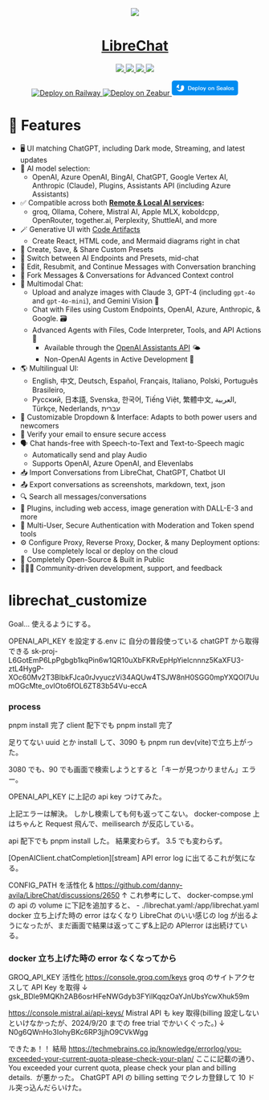 <p align="center">
  <a href="https://librechat.ai">
    <img src="client/public/assets/logo.svg" height="256">
  </a>
  <h1 align="center">
    <a href="https://librechat.ai">LibreChat</a>
  </h1>
</p>

<p align="center">
  <a href="https://discord.librechat.ai"> 
    <img
      src="https://img.shields.io/discord/1086345563026489514?label=&logo=discord&style=for-the-badge&logoWidth=20&logoColor=white&labelColor=000000&color=blueviolet">
  </a>
  <a href="https://www.youtube.com/@LibreChat"> 
    <img
      src="https://img.shields.io/badge/YOUTUBE-red.svg?style=for-the-badge&logo=youtube&logoColor=white&labelColor=000000&logoWidth=20">
  </a>
  <a href="https://docs.librechat.ai"> 
    <img
      src="https://img.shields.io/badge/DOCS-blue.svg?style=for-the-badge&logo=read-the-docs&logoColor=white&labelColor=000000&logoWidth=20">
  </a>
  <a aria-label="Sponsors" href="https://github.com/sponsors/danny-avila">
    <img
      src="https://img.shields.io/badge/SPONSORS-brightgreen.svg?style=for-the-badge&logo=github-sponsors&logoColor=white&labelColor=000000&logoWidth=20">
  </a>
</p>

<p align="center">
<a href="https://railway.app/template/b5k2mn?referralCode=HI9hWz">
  <img src="https://railway.app/button.svg" alt="Deploy on Railway" height="30">
</a>
<a href="https://zeabur.com/templates/0X2ZY8">
  <img src="https://zeabur.com/button.svg" alt="Deploy on Zeabur" height="30"/>
</a>
<a href="https://template.cloud.sealos.io/deploy?templateName=librechat">
  <img src="https://raw.githubusercontent.com/labring-actions/templates/main/Deploy-on-Sealos.svg" alt="Deploy on Sealos" height="30">
</a>
</p>

# 📃 Features

- 🖥️ UI matching ChatGPT, including Dark mode, Streaming, and latest updates
- 🤖 AI model selection:
  - OpenAI, Azure OpenAI, BingAI, ChatGPT, Google Vertex AI, Anthropic (Claude), Plugins, Assistants API (including Azure Assistants)
- ✅ Compatible across both **[Remote & Local AI services](https://www.librechat.ai/docs/configuration/librechat_yaml/ai_endpoints):**
  - groq, Ollama, Cohere, Mistral AI, Apple MLX, koboldcpp, OpenRouter, together.ai, Perplexity, ShuttleAI, and more
- 🪄 Generative UI with [Code Artifacts](https://youtu.be/GfTj7O4gmd0?si=WJbdnemZpJzBrJo3)
  - Create React, HTML code, and Mermaid diagrams right in chat
- 💾 Create, Save, & Share Custom Presets
- 🔀 Switch between AI Endpoints and Presets, mid-chat
- 🔄 Edit, Resubmit, and Continue Messages with Conversation branching
- 🌿 Fork Messages & Conversations for Advanced Context control
- 💬 Multimodal Chat:
  - Upload and analyze images with Claude 3, GPT-4 (including `gpt-4o` and `gpt-4o-mini`), and Gemini Vision 📸
  - Chat with Files using Custom Endpoints, OpenAI, Azure, Anthropic, & Google. 🗃️
  - Advanced Agents with Files, Code Interpreter, Tools, and API Actions 🔦
    - Available through the [OpenAI Assistants API](https://platform.openai.com/docs/assistants/overview) 🌤️
    - Non-OpenAI Agents in Active Development 🚧
- 🌎 Multilingual UI:
  - English, 中文, Deutsch, Español, Français, Italiano, Polski, Português Brasileiro,
  - Русский, 日本語, Svenska, 한국어, Tiếng Việt, 繁體中文, العربية, Türkçe, Nederlands, עברית
- 🎨 Customizable Dropdown & Interface: Adapts to both power users and newcomers
- 📧 Verify your email to ensure secure access
- 🗣️ Chat hands-free with Speech-to-Text and Text-to-Speech magic
  - Automatically send and play Audio
  - Supports OpenAI, Azure OpenAI, and Elevenlabs
- 📥 Import Conversations from LibreChat, ChatGPT, Chatbot UI
- 📤 Export conversations as screenshots, markdown, text, json
- 🔍 Search all messages/conversations
- 🔌 Plugins, including web access, image generation with DALL-E-3 and more
- 👥 Multi-User, Secure Authentication with Moderation and Token spend tools
- ⚙️ Configure Proxy, Reverse Proxy, Docker, & many Deployment options:
  - Use completely local or deploy on the cloud
- 📖 Completely Open-Source & Built in Public
- 🧑‍🤝‍🧑 Community-driven development, support, and feedback

# librechat_customize

Goal…
使えるようにする。

OPENAI_API_KEY を設定する.env に
自分の普段使っている chatGPT から取得できる
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

### process

pnpm install 完了
client 配下でも pnpm install 完了

足りてない uuid とか install して、3090 も pnpm run dev(vite)で立ち上がった。

3080 でも、90 でも画面で検索しようとすると「キーが見つかりません」エラー。

OPENAI_API_KEY
に上記の api key つけてみた。

上記エラーは解決。
しかし検索しても何も返ってこない。
docker-compose 上はちゃんと Request 飛んで、meilisearch が反応している。

api 配下でも pnpm install した。
結果変わらず。
3.5 でも変わらず。

[OpenAIClient.chatCompletion][stream] API error
log に出てるこれが気になる。

CONFIG_PATH
を活性化
&
https://github.com/danny-avila/LibreChat/discussions/2650
↑ これ参考にして、
docker-compse.yml の api の volume に下記を追加すると、 - ./librechat.yaml:/app/librechat.yaml
docker 立ち上げた時の error はなくなり LibreChat のいい感じの log が出るようになったが、まだ画面で結果は返ってこず&上記の APIerror は出続けている。

### docker 立ち上げた時の error なくなってから

GROQ_API_KEY 活性化
https://console.groq.com/keys
groq のサイトアクセスして API Key を取得
↓
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

https://console.mistral.ai/api-keys/
Mistral API も key 取得(billing 設定しないといけなかったが、2024/9/20 までの free trial でかいくぐった。)
↓
N0g6QWnHo3IohyBKc6RP3jjhO9CVkWgg

できたぁ！！
結局
https://techmebrains.co.jp/knowledge/errorlog/you-exceeded-your-current-quota-please-check-your-plan/
ここに記載の通り、
You exceeded your current quota, please check your plan and billing details. 
が悪かった。
ChatGPT API の billing setting でクレカ登録して 10 ドル突っ込んだらいけた。
